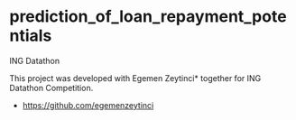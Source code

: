 # prediction_of_loan_repayment_potentials
ING Datathon

This project was developed with Egemen Zeytinci* together for ING Datathon Competition.

* https://github.com/egemenzeytinci

